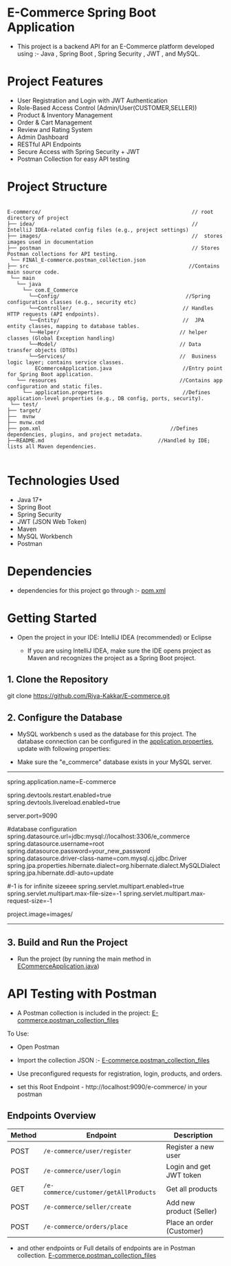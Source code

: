 #  E-Commerce Spring Boot Application

- This project is a backend API for an E-Commerce platform developed using :- Java , Spring Boot , Spring Security , JWT , and MySQL.

# Project Features

- User Registration and Login with JWT Authentication
- Role-Based Access Control (Admin/User(CUSTOMER,SELLER))
- Product & Inventory Management 
- Order & Cart Management
- Review and Rating System
- Admin Dashboard 
- RESTful API Endpoints
- Secure Access with Spring Security + JWT
- Postman Collection for easy API testing

# Project Structure
<pre> <code>
E-commerce/                                                 // root directory of project
├── idea/                                                   // IntelliJ IDEA-related config files (e.g., project settings)
├── images/                                                 //  stores images used in documentation     
├── postman                                                 // Stores Postman collections for API testing.
 └── FINAl_E-commerce.postman_collection.json
├── src                                                    //Contains main source code.
 └── main
   └── java
     └── com.E_Commerce
       └──Config/                                         //Spring configuration classes (e.g., security etc)
       └──Controller/                                    // Handles HTTP requests (API endpoints). 
       └──Entity/                                        //  JPA entity classes, mapping to database tables. 
       └──Helper/                                       // helper classes (Global Exception handling)
       └──Model/                                        // Data transfer objects (DTOs)
       └──Services/                                     //  Business logic layer; contains service classes. 
         ECommerceApplication.java                       //Entry point for Spring Boot application.
   └── resources                                        //Contains app configuration and static files.
     └── application.properties                          //Defines application-level properties (e.g., DB config, ports, security).
 └── test/ 
├── target/ 
├──  mvnw
├── mvnw.cmd
├── pom.xml                                          //Defines dependencies, plugins, and project metadata.
├──README.md                                     //Handled by IDE; lists all Maven dependencies.
</code> </pre>

# Technologies Used

- Java 17+
- Spring Boot
- Spring Security
- JWT (JSON Web Token)
- Maven
- MySQL Workbench
- Postman

# Dependencies 

-  dependencies for this project go through :- [pom.xml](pom.xml)

# Getting Started


- Open the project in your IDE: IntelliJ IDEA (recommended) or Eclipse
    
   - If you are using IntelliJ IDEA, make sure the IDE opens project as Maven and recognizes the project as a Spring Boot project. 
 

## 1. Clone the Repository

git clone https://github.com/Riya-Kakkar/E-commerce.git

## 2. Configure the Database

- MySQL workbench s used as the database for this project. The database connection can be configured in the [application.properties](src/main/resources/application.properties), update with following properties:


- Make sure the "e_commerce" database exists in your MySQL server.

----
spring.application.name=E-commerce

spring.devtools.restart.enabled=true
spring.devtools.livereload.enabled=true

server.port=9090

#database configuration
spring.datasource.url=jdbc:mysql://localhost:3306/e_commerce
spring.datasource.username=root
spring.datasource.password=your_new_password
spring.datasource.driver-class-name=com.mysql.cj.jdbc.Driver
spring.jpa.properties.hibernate.dialect=org.hibernate.dialect.MySQLDialect
spring.jpa.hibernate.ddl-auto=update

#-1 is for infinite sizeeee
spring.servlet.multipart.enabled=true
spring.servlet.multipart.max-file-size=-1
spring.servlet.multipart.max-request-size=-1

project.image=images/

----


## 3. Build and Run the Project


- Run the project (by running the main method in [ECommerceApplication.java](src/main/java/com/E_commerce/ECommerceApplication.java))

#  API Testing with Postman
- A Postman collection is included in the project:
  [E-commerce.postman_collection_files](../../Downloads/E-commerce.postman_collection_files)


To Use:
- Open Postman
- Import the collection JSON :- [E-commerce.postman_collection_files](../../Downloads/E-commerce.postman_collection_files)

- Use preconfigured requests for registration, login, products, and orders.
- set this Root Endpoint - http://localhost:9090/e-commerce/ in your postman

## Endpoints Overview

| Method | Endpoint                                | Description              |
|--------|-----------------------------------------|--------------------------|
| POST   | `/e-commerce/user/register`             | Register a new user      |
| POST   | `/e-commerce/user/login`                | Login and get JWT token  |
| GET    | `/e-commerce/customer/getAllProducts`   | Get all products         |
| POST   | `/e-commerce/seller/create`             | Add new product (Seller) |
| POST   | `/e-commerce/orders/place`              | Place an order (Customer)|

- and other endpoints or Full details of endpoints are in Postman collection.
[E-commerce.postman_collection_files](../../Downloads/E-commerce.postman_collection_files)

